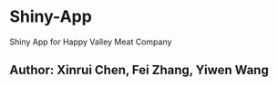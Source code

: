 # Shiny-App
Shiny App for Happy Valley Meat Company
## Author: Xinrui Chen, Fei Zhang, Yiwen Wang



